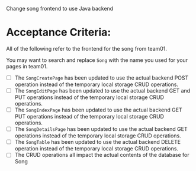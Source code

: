Change song frontend to use Java backend

# Acceptance Criteria:

All of the following refer to the frontend for the song from team01.

You may want to search and replace `Song` with the name you used for your pages in team01.

-   [ ] The `SongCreatePage` has been updated to use the actual backend POST operation instead of the temporary local storage CRUD operations.
-   [ ] The `SongEditPage` has been updated to use the actual backend GET and PUT operations instead of the temporary local storage CRUD operations.
-   [ ] The `SongIndexPage` has been updated to use the actual backend GET PUT operations instead of the temporary local storage CRUD operations.
-   [ ] The `SongDetailsPage` has been updated to use the actual backend GET operations instead of the temporary local storage CRUD operations.
-   [ ] The `SongTable` has been updated to use the actual backend DELETE operation instead of the temporary local storage CRUD operations.
-   [ ] The CRUD operations all impact the actual contents of the database for Song
